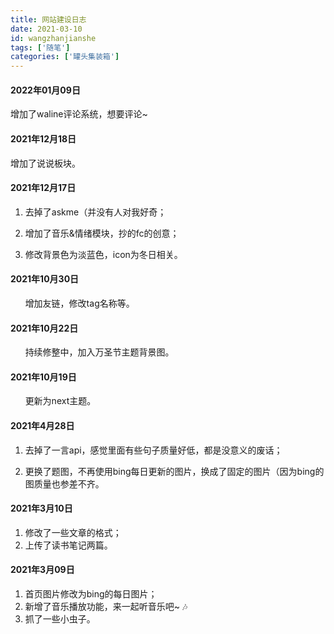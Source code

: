 ```yaml
---
title: 网站建设日志
date: 2021-03-10
id: wangzhanjianshe
tags: ['随笔']
categories: ['罐头集装箱']
---
```

#### 2022年01月09日

增加了waline评论系统，想要评论~

#### 2021年12月18日

增加了说说板块。

#### 2021年12月17日

1. 去掉了askme（并没有人对我好奇；

2. 增加了音乐&情绪模块，抄的fc的创意；

3. 修改背景色为淡蓝色，icon为冬日相关。



#### 2021年10月30日
&nbsp;&nbsp;&nbsp;&nbsp;&nbsp;&nbsp;增加友链，修改tag名称等。



#### 2021年10月22日

&nbsp;&nbsp;&nbsp;&nbsp;&nbsp;&nbsp;持续修整中，加入万圣节主题背景图。



#### 2021年10月19日

&nbsp;&nbsp;&nbsp;&nbsp;&nbsp;&nbsp;更新为next主题。



#### 2021年4月28日

1. 去掉了一言api，感觉里面有些句子质量好低，都是没意义的废话；

2. 更换了题图，不再使用bing每日更新的图片，换成了固定的图片（因为bing的图质量也参差不齐。

   

#### 2021年3月10日

1. 修改了一些文章的格式；
2. 上传了读书笔记两篇。



#### 2021年3月09日

1. 首页图片修改为bing的每日图片；
2. 新增了音乐播放功能，来一起听音乐吧~ 🎶
3. 抓了一些小虫子。
